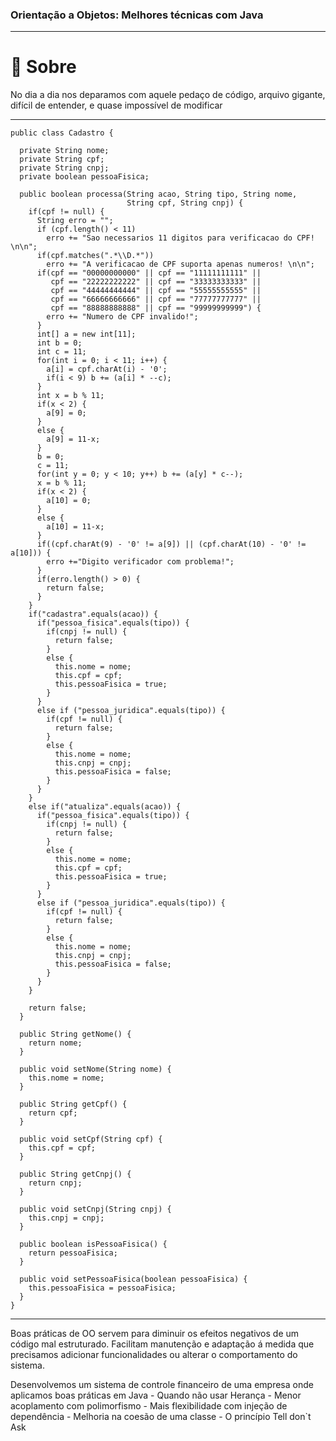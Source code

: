 ### Orientação a Objetos: Melhores técnicas com Java
------------

# 📌 Sobre

No dia a dia nos deparamos com aquele pedaço de código, arquivo gigante, difícil de entender, e quase impossível de modificar

------------


    public class Cadastro {

      private String nome;
      private String cpf;
      private String cnpj;
      private boolean pessoaFisica;

      public boolean processa(String acao, String tipo, String nome,
                              String cpf, String cnpj) {
        if(cpf != null) {
          String erro = "";
          if (cpf.length() < 11)
            erro += "Sao necessarios 11 digitos para verificacao do CPF! \n\n";
          if(cpf.matches(".*\\D.*"))
            erro += "A verificacao de CPF suporta apenas numeros! \n\n";
          if(cpf == "00000000000" || cpf == "11111111111" ||
             cpf == "22222222222" || cpf == "33333333333" ||
             cpf == "44444444444" || cpf == "55555555555" ||
             cpf == "66666666666" || cpf == "77777777777" ||
             cpf == "88888888888" || cpf == "99999999999") {
            erro += "Numero de CPF invalido!";
          }
          int[] a = new int[11];
          int b = 0;
          int c = 11;
          for(int i = 0; i < 11; i++) {
            a[i] = cpf.charAt(i) - '0';
            if(i < 9) b += (a[i] * --c);
          }
          int x = b % 11;
          if(x < 2) {
            a[9] = 0;
          }
          else {
            a[9] = 11-x;
          }
          b = 0;
          c = 11;
          for(int y = 0; y < 10; y++) b += (a[y] * c--);
          x = b % 11;
          if(x < 2) {
            a[10] = 0;
          }
          else {
            a[10] = 11-x;
          }
          if((cpf.charAt(9) - '0' != a[9]) || (cpf.charAt(10) - '0' != a[10])) {
            erro +="Digito verificador com problema!";
          }
          if(erro.length() > 0) {
            return false;
          }
        }
        if("cadastra".equals(acao)) {
          if("pessoa_fisica".equals(tipo)) {
            if(cnpj != null) {
              return false;
            }
            else {
              this.nome = nome;
              this.cpf = cpf;
              this.pessoaFisica = true;
            }
          }
          else if ("pessoa_juridica".equals(tipo)) {
            if(cpf != null) {
              return false;
            }
            else {
              this.nome = nome;
              this.cnpj = cnpj;
              this.pessoaFisica = false;
            }
          }
        }
        else if("atualiza".equals(acao)) {
          if("pessoa_fisica".equals(tipo)) {
            if(cnpj != null) {
              return false;
            }
            else {
              this.nome = nome;
              this.cpf = cpf;
              this.pessoaFisica = true;
            }
          }
          else if ("pessoa_juridica".equals(tipo)) {
            if(cpf != null) {
              return false;
            }
            else {
              this.nome = nome;
              this.cnpj = cnpj;
              this.pessoaFisica = false;
            }
          }
        }

        return false;
      }

      public String getNome() {
        return nome;
      }

      public void setNome(String nome) {
        this.nome = nome;
      }

      public String getCpf() {
        return cpf;
      }

      public void setCpf(String cpf) {
        this.cpf = cpf;
      }

      public String getCnpj() {
        return cnpj;
      }

      public void setCnpj(String cnpj) {
        this.cnpj = cnpj;
      }

      public boolean isPessoaFisica() {
        return pessoaFisica;
      }

      public void setPessoaFisica(boolean pessoaFisica) {
        this.pessoaFisica = pessoaFisica;
      }
    }
------------

Boas práticas de OO servem para diminuir os efeitos negativos de um código mal estruturado. Facilitam manutenção e adaptação á medida que precisamos adicionar funcionalidades ou alterar o comportamento do sistema.

Desenvolvemos um sistema de controle financeiro de uma empresa onde aplicamos boas práticas em Java
    - Quando não usar Herança
    - Menor acoplamento com polimorfismo 
    - Mais flexibilidade com injeção de dependência
    - Melhoria na coesão de uma classe 
    - O princípio Tell don`t Ask 



